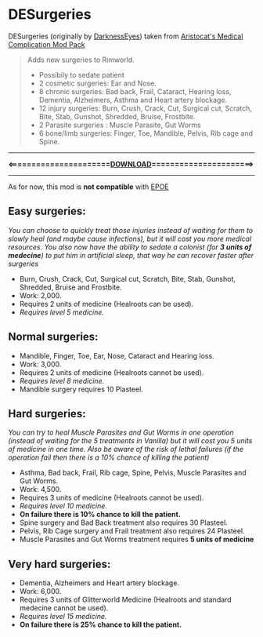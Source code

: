 # DESurgeries
DESurgeries (originally by [DarknessEyes](https://ludeon.com/forums/index.php?topic=18976.0))  taken from [Aristocat's Medical Complication Mod Pack](https://ludeon.com/forums/index.php?topic=20708.0)

> Adds new surgeries to Rimworld.
> * Possibily to sedate patient
> * 2 cosmetic surgeries: Ear and Nose.
> * 8 chronic surgeries: Bad back, Frail, Cataract, Hearing loss, Dementia, Alzheimers, Asthma and Heart artery blockage.
> * 12 injury surgeries: Burn, Crush, Crack, Cut, Surgical cut, Scratch, Bite, Stab, Gunshot, Shredded, Bruise, Frostbite.
> * 2 Parasite surgeries : Muscle Parasite, Gut Worms
> * 6 bone/limb surgeries: Finger, Toe, Mandible, Pelvis, Rib cage and Spine.

____________________________
**<======================[DOWNLOAD](https://github.com/kaptain-kavern/DESurgeries/releases/latest)======================>**
____________________________
As for now, this mod is __not compatible__ with [EPOE](https://ludeon.com/forums/index.php?topic=10571.msg104518#msg104518)

## Easy surgeries:
*You can choose to quickly treat those injuries instead of waiting for them to slowly heal (and maybe cause infections), but it will cost you more medical resources. You also now have the ability to sedate a colonist (for __3 units of medecine__) to put him in artificial sleep, that way he can recover faster after surgeries*
* Burn, Crush, Crack, Cut, Surgical cut, Scratch, Bite, Stab, Gunshot, Shredded, Bruise and Frostbite.
* Work: 2,000.
* Requires 2 units of medicine (Healroots can be used).
* _Requires level 5 medicine._

## Normal surgeries:
* Mandible, Finger, Toe, Ear, Nose, Cataract and Hearing loss.
* Work: 3,000.
* Requires 2 units of medicine (Healroots cannot be used).
* _Requires level 8 medicine._
* Mandible surgery requires 10 Plasteel.

## Hard surgeries:
*You can try to heal Muscle Parasites and Gut Worms in one operation (instead of waiting for the 5 treatments in Vanilla) but it will cost you 5 units of medicine in one time. Also be aware of the risk of lethal failures (if the operation fail then there is a 10% chance of killing the patient)*
* Asthma, Bad back, Frail, Rib cage, Spine, Pelvis, Muscle Parasites and Gut Worms.
* Work: 4,500.
* Requires 3 units of medicine (Healroots cannot be used).
* _Requires level 10 medicine._
* __On failure there is 10% chance to kill the patient.__
* Spine surgery and Bad Back treatment also requires 30 Plasteel.
* Pelvis, Rib Cage surgery and Frail treatment also requires 24 Plasteel.
* Muscle Parasites and Gut Worms treatment requires __5 units of medicine__

## Very hard surgeries:
* Dementia, Alzheimers and Heart artery blockage.
* Work: 6,000.
* Requires 3 units of Glitterworld Medicine (Healroots and standard medecine cannot be used).
* _Requires level 15 medicine._
* __On failure there is 25% chance to kill the patient.__
